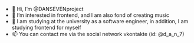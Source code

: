 - 👋 Hi, I’m @DANSEVENproject
- 👀 I’m interested in frontend, and I am also fond of creating music
- 🌱 I am studying at the university as a software engineer, in addition, I am studying frontend for myself
- 📫 You can contact me via the social network vkontakte (id: @d_a_n_7)
